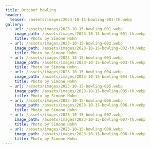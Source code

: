 ```yaml
---
title: October bowling
header:
  teaser: /assets/images/2023-10-15-bowling-001-th.webp
gallery:
  - url: /assets/images/2023-10-15-bowling-001.webp
    image_path: /assets/images/2023-10-15-bowling-001-th.webp
    title: Photo by Simone Hohn
  - url: /assets/images/2023-10-15-bowling-002.webp
    image_path: /assets/images/2023-10-15-bowling-002-th.webp
    title: Photo by Simone Hohn
  - url: /assets/images/2023-10-15-bowling-003.webp
    image_path: /assets/images/2023-10-15-bowling-003-th.webp
    title: Photo by Simone Hohn
  - url: /assets/images/2023-10-15-bowling-004.webp
    image_path: /assets/images/2023-10-15-bowling-004-th.webp
    title: Photo by Simone Hohn
  - url: /assets/images/2023-10-15-bowling-005.webp
    image_path: /assets/images/2023-10-15-bowling-005-th.webp
    title: Photo by Simone Hohn
  - url: /assets/images/2023-10-15-bowling-006.webp
    image_path: /assets/images/2023-10-15-bowling-006-th.webp
    title: Photo by Simone Hohn
  - url: /assets/images/2023-10-15-bowling-007.webp
    image_path: /assets/images/2023-10-15-bowling-007-th.webp
    title: Photo by Simone Hohn
  - url: /assets/images/2023-10-15-bowling-008.webp
    image_path: /assets/images/2023-10-15-bowling-008-th.webp
    title: Photo by Simone Hohn
---
```

